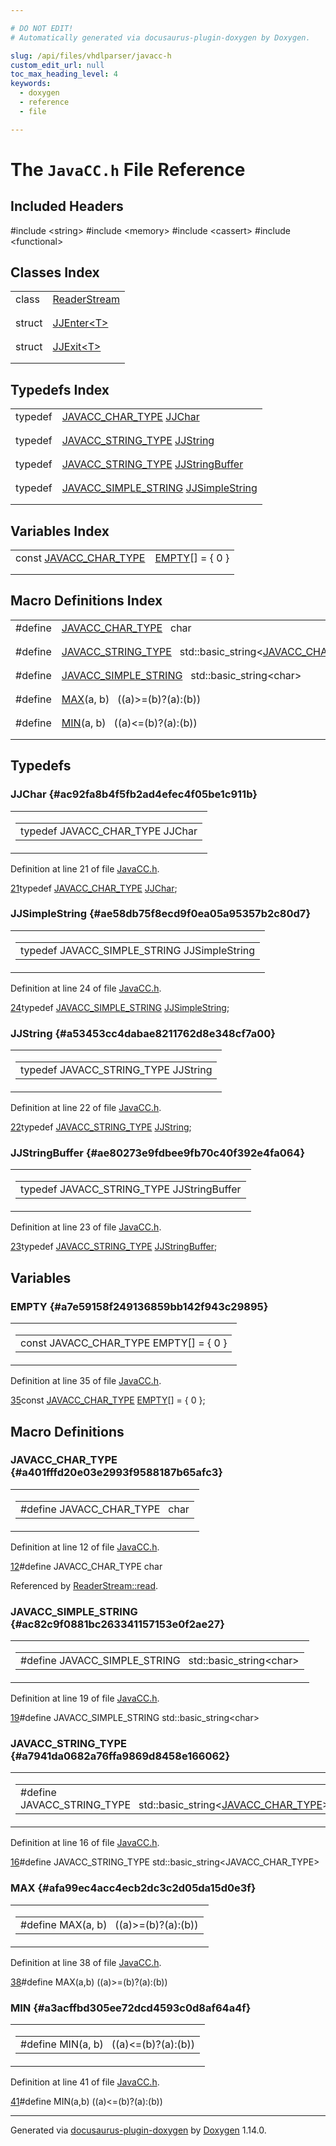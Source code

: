 ```yaml
---

# DO NOT EDIT!
# Automatically generated via docusaurus-plugin-doxygen by Doxygen.

slug: /api/files/vhdlparser/javacc-h
custom_edit_url: null
toc_max_heading_level: 4
keywords:
  - doxygen
  - reference
  - file

---
```


<div class="doxyPage">

# The `JavaCC.h` File Reference



## Included Headers

<div class="doxyIncludesList">#include &lt;string&gt;
#include &lt;memory&gt;
#include &lt;cassert&gt;
#include &lt;functional&gt;
</div>

## Classes Index

<table class="doxyMembersIndex">

<tr class="doxyMemberIndexItem">
<td class="doxyMemberIndexItemType" align="left" valign="top">class</td>
<td class="doxyMemberIndexItemName" align="left" valign="top"><a href="/web-doxygen/docs/api/classes/readerstream">ReaderStream</a></td>
</tr>
<tr class="doxyMemberIndexDescription">
<td class="doxyMemberIndexDescriptionLeft"></td>
<td class="doxyMemberIndexDescriptionRight">
</td>
</tr>
<tr class="doxyMemberIndexSeparator">
<td class="doxyMemberIndexSeparator" colspan="2"></td>
</tr>

<tr class="doxyMemberIndexItem">
<td class="doxyMemberIndexItemType" align="left" valign="top">struct</td>
<td class="doxyMemberIndexItemName" align="left" valign="top"><a href="/web-doxygen/docs/api/structs/jjenter">JJEnter&lt;T&gt;</a></td>
</tr>
<tr class="doxyMemberIndexDescription">
<td class="doxyMemberIndexDescriptionLeft"></td>
<td class="doxyMemberIndexDescriptionRight">
</td>
</tr>
<tr class="doxyMemberIndexSeparator">
<td class="doxyMemberIndexSeparator" colspan="2"></td>
</tr>

<tr class="doxyMemberIndexItem">
<td class="doxyMemberIndexItemType" align="left" valign="top">struct</td>
<td class="doxyMemberIndexItemName" align="left" valign="top"><a href="/web-doxygen/docs/api/structs/jjexit">JJExit&lt;T&gt;</a></td>
</tr>
<tr class="doxyMemberIndexDescription">
<td class="doxyMemberIndexDescriptionLeft"></td>
<td class="doxyMemberIndexDescriptionRight">
</td>
</tr>
<tr class="doxyMemberIndexSeparator">
<td class="doxyMemberIndexSeparator" colspan="2"></td>
</tr>

</table>

## Typedefs Index

<table class="doxyMembersIndex">

<tr class="doxyMemberIndexItem">
<td class="doxyMemberIndexItemType" align="left" valign="top">typedef</td>
<td class="doxyMemberIndexItemName" align="left" valign="top"><a href="#a401fffd20e03e2993f9588187b65afc3">JAVACC_CHAR_TYPE</a> <a href="#ac92fa8b4f5fb2ad4efec4f05be1c911b">JJChar</a></td>
</tr>
<tr class="doxyMemberIndexDescription">
<td class="doxyMemberIndexDescriptionLeft"></td>
<td class="doxyMemberIndexDescriptionRight">
</td>
</tr>
<tr class="doxyMemberIndexSeparator">
<td class="doxyMemberIndexSeparator" colspan="2"></td>
</tr>

<tr class="doxyMemberIndexItem">
<td class="doxyMemberIndexItemType" align="left" valign="top">typedef</td>
<td class="doxyMemberIndexItemName" align="left" valign="top"><a href="#a7941da0682a76ffa9869d8458e166062">JAVACC_STRING_TYPE</a> <a href="#a53453cc4dabae8211762d8e348cf7a00">JJString</a></td>
</tr>
<tr class="doxyMemberIndexDescription">
<td class="doxyMemberIndexDescriptionLeft"></td>
<td class="doxyMemberIndexDescriptionRight">
</td>
</tr>
<tr class="doxyMemberIndexSeparator">
<td class="doxyMemberIndexSeparator" colspan="2"></td>
</tr>

<tr class="doxyMemberIndexItem">
<td class="doxyMemberIndexItemType" align="left" valign="top">typedef</td>
<td class="doxyMemberIndexItemName" align="left" valign="top"><a href="#a7941da0682a76ffa9869d8458e166062">JAVACC_STRING_TYPE</a> <a href="#ae80273e9fdbee9fb70c40f392e4fa064">JJStringBuffer</a></td>
</tr>
<tr class="doxyMemberIndexDescription">
<td class="doxyMemberIndexDescriptionLeft"></td>
<td class="doxyMemberIndexDescriptionRight">
</td>
</tr>
<tr class="doxyMemberIndexSeparator">
<td class="doxyMemberIndexSeparator" colspan="2"></td>
</tr>

<tr class="doxyMemberIndexItem">
<td class="doxyMemberIndexItemType" align="left" valign="top">typedef</td>
<td class="doxyMemberIndexItemName" align="left" valign="top"><a href="#ac82c9f0881bc263341157153e0f2ae27">JAVACC_SIMPLE_STRING</a> <a href="#ae58db75f8ecd9f0ea05a95357b2c80d7">JJSimpleString</a></td>
</tr>
<tr class="doxyMemberIndexDescription">
<td class="doxyMemberIndexDescriptionLeft"></td>
<td class="doxyMemberIndexDescriptionRight">
</td>
</tr>
<tr class="doxyMemberIndexSeparator">
<td class="doxyMemberIndexSeparator" colspan="2"></td>
</tr>

</table>

## Variables Index

<table class="doxyMembersIndex">

<tr class="doxyMemberIndexItem">
<td class="doxyMemberIndexItemType" align="left" valign="top">const <a href="#a401fffd20e03e2993f9588187b65afc3">JAVACC_CHAR_TYPE</a></td>
<td class="doxyMemberIndexItemName" align="left" valign="top"><a href="#a7e59158f249136859bb142f943c29895">EMPTY</a>[] = { 0 }</td>
</tr>
<tr class="doxyMemberIndexDescription">
<td class="doxyMemberIndexDescriptionLeft"></td>
<td class="doxyMemberIndexDescriptionRight">
</td>
</tr>
<tr class="doxyMemberIndexSeparator">
<td class="doxyMemberIndexSeparator" colspan="2"></td>
</tr>

</table>

## Macro Definitions Index

<table class="doxyMembersIndex">

<tr class="doxyMemberIndexItem">
<td class="doxyMemberIndexItemType" align="left" valign="top">#define</td>
<td class="doxyMemberIndexItemName" align="left" valign="top"><a href="#a401fffd20e03e2993f9588187b65afc3">JAVACC_CHAR_TYPE</a>&nbsp;&nbsp;&nbsp;char</td>
</tr>
<tr class="doxyMemberIndexDescription">
<td class="doxyMemberIndexDescriptionLeft"></td>
<td class="doxyMemberIndexDescriptionRight">
</td>
</tr>
<tr class="doxyMemberIndexSeparator">
<td class="doxyMemberIndexSeparator" colspan="2"></td>
</tr>

<tr class="doxyMemberIndexItem">
<td class="doxyMemberIndexItemType" align="left" valign="top">#define</td>
<td class="doxyMemberIndexItemName" align="left" valign="top"><a href="#a7941da0682a76ffa9869d8458e166062">JAVACC_STRING_TYPE</a>&nbsp;&nbsp;&nbsp;std::basic_string&lt;<a href="#a401fffd20e03e2993f9588187b65afc3">JAVACC_CHAR_TYPE</a>&gt;</td>
</tr>
<tr class="doxyMemberIndexDescription">
<td class="doxyMemberIndexDescriptionLeft"></td>
<td class="doxyMemberIndexDescriptionRight">
</td>
</tr>
<tr class="doxyMemberIndexSeparator">
<td class="doxyMemberIndexSeparator" colspan="2"></td>
</tr>

<tr class="doxyMemberIndexItem">
<td class="doxyMemberIndexItemType" align="left" valign="top">#define</td>
<td class="doxyMemberIndexItemName" align="left" valign="top"><a href="#ac82c9f0881bc263341157153e0f2ae27">JAVACC_SIMPLE_STRING</a>&nbsp;&nbsp;&nbsp;std::basic_string&lt;char&gt;</td>
</tr>
<tr class="doxyMemberIndexDescription">
<td class="doxyMemberIndexDescriptionLeft"></td>
<td class="doxyMemberIndexDescriptionRight">
</td>
</tr>
<tr class="doxyMemberIndexSeparator">
<td class="doxyMemberIndexSeparator" colspan="2"></td>
</tr>

<tr class="doxyMemberIndexItem">
<td class="doxyMemberIndexItemType" align="left" valign="top">#define</td>
<td class="doxyMemberIndexItemName" align="left" valign="top"><a href="#afa99ec4acc4ecb2dc3c2d05da15d0e3f">MAX</a>(a, b)&nbsp;&nbsp;&nbsp;((a)&gt;=(b)?(a):(b))</td>
</tr>
<tr class="doxyMemberIndexDescription">
<td class="doxyMemberIndexDescriptionLeft"></td>
<td class="doxyMemberIndexDescriptionRight">
</td>
</tr>
<tr class="doxyMemberIndexSeparator">
<td class="doxyMemberIndexSeparator" colspan="2"></td>
</tr>

<tr class="doxyMemberIndexItem">
<td class="doxyMemberIndexItemType" align="left" valign="top">#define</td>
<td class="doxyMemberIndexItemName" align="left" valign="top"><a href="#a3acffbd305ee72dcd4593c0d8af64a4f">MIN</a>(a, b)&nbsp;&nbsp;&nbsp;((a)&lt;=(b)?(a):(b))</td>
</tr>
<tr class="doxyMemberIndexDescription">
<td class="doxyMemberIndexDescriptionLeft"></td>
<td class="doxyMemberIndexDescriptionRight">
</td>
</tr>
<tr class="doxyMemberIndexSeparator">
<td class="doxyMemberIndexSeparator" colspan="2"></td>
</tr>

</table>


<div class="doxySectionDef">

## Typedefs

### JJChar {#ac92fa8b4f5fb2ad4efec4f05be1c911b}

<div class="doxyMemberItem">
<div class="doxyMemberProto">
<table class="doxyMemberLabels">
<tr class="doxyMemberLabels">
<td class="doxyMemberLabelsLeft">
<table class="doxyMemberName">
<tr>
<td class="doxyMemberName">typedef JAVACC_CHAR_TYPE JJChar</td>
</tr>
</table>
</td>
</tr>
</table>
</div>
<div class="doxyMemberDoc">



<p>Definition at line 21 of file <a href="/web-doxygen/docs/api/files/vhdlparser/javacc-h">JavaCC.h</a>.</p>


<div class="doxyProgramListing">

<div class="doxyCodeLine"><span class="doxyLineNumber"><a href="#ac92fa8b4f5fb2ad4efec4f05be1c911b">21</a></span><span class="doxyLineContent"><span class="doxyHighlightKeyword">typedef</span><span class="doxyHighlight"> <a href="#a401fffd20e03e2993f9588187b65afc3">JAVACC_CHAR_TYPE</a>     <a href="#ac92fa8b4f5fb2ad4efec4f05be1c911b">JJChar</a>;</span></span></div>

</div>

</div>
</div>

### JJSimpleString {#ae58db75f8ecd9f0ea05a95357b2c80d7}

<div class="doxyMemberItem">
<div class="doxyMemberProto">
<table class="doxyMemberLabels">
<tr class="doxyMemberLabels">
<td class="doxyMemberLabelsLeft">
<table class="doxyMemberName">
<tr>
<td class="doxyMemberName">typedef JAVACC_SIMPLE_STRING JJSimpleString</td>
</tr>
</table>
</td>
</tr>
</table>
</div>
<div class="doxyMemberDoc">



<p>Definition at line 24 of file <a href="/web-doxygen/docs/api/files/vhdlparser/javacc-h">JavaCC.h</a>.</p>


<div class="doxyProgramListing">

<div class="doxyCodeLine"><span class="doxyLineNumber"><a href="#ae58db75f8ecd9f0ea05a95357b2c80d7">24</a></span><span class="doxyLineContent"><span class="doxyHighlightKeyword">typedef</span><span class="doxyHighlight"> <a href="#ac82c9f0881bc263341157153e0f2ae27">JAVACC_SIMPLE_STRING</a> <a href="#ae58db75f8ecd9f0ea05a95357b2c80d7">JJSimpleString</a>;</span></span></div>

</div>

</div>
</div>

### JJString {#a53453cc4dabae8211762d8e348cf7a00}

<div class="doxyMemberItem">
<div class="doxyMemberProto">
<table class="doxyMemberLabels">
<tr class="doxyMemberLabels">
<td class="doxyMemberLabelsLeft">
<table class="doxyMemberName">
<tr>
<td class="doxyMemberName">typedef JAVACC_STRING_TYPE JJString</td>
</tr>
</table>
</td>
</tr>
</table>
</div>
<div class="doxyMemberDoc">



<p>Definition at line 22 of file <a href="/web-doxygen/docs/api/files/vhdlparser/javacc-h">JavaCC.h</a>.</p>


<div class="doxyProgramListing">

<div class="doxyCodeLine"><span class="doxyLineNumber"><a href="#a53453cc4dabae8211762d8e348cf7a00">22</a></span><span class="doxyLineContent"><span class="doxyHighlightKeyword">typedef</span><span class="doxyHighlight"> <a href="#a7941da0682a76ffa9869d8458e166062">JAVACC_STRING_TYPE</a>   <a href="#a53453cc4dabae8211762d8e348cf7a00">JJString</a>;</span></span></div>

</div>

</div>
</div>

### JJStringBuffer {#ae80273e9fdbee9fb70c40f392e4fa064}

<div class="doxyMemberItem">
<div class="doxyMemberProto">
<table class="doxyMemberLabels">
<tr class="doxyMemberLabels">
<td class="doxyMemberLabelsLeft">
<table class="doxyMemberName">
<tr>
<td class="doxyMemberName">typedef JAVACC_STRING_TYPE JJStringBuffer</td>
</tr>
</table>
</td>
</tr>
</table>
</div>
<div class="doxyMemberDoc">



<p>Definition at line 23 of file <a href="/web-doxygen/docs/api/files/vhdlparser/javacc-h">JavaCC.h</a>.</p>


<div class="doxyProgramListing">

<div class="doxyCodeLine"><span class="doxyLineNumber"><a href="#ae80273e9fdbee9fb70c40f392e4fa064">23</a></span><span class="doxyLineContent"><span class="doxyHighlightKeyword">typedef</span><span class="doxyHighlight"> <a href="#a7941da0682a76ffa9869d8458e166062">JAVACC_STRING_TYPE</a>   <a href="#ae80273e9fdbee9fb70c40f392e4fa064">JJStringBuffer</a>;</span></span></div>

</div>

</div>
</div>

</div>

<div class="doxySectionDef">

## Variables

### EMPTY {#a7e59158f249136859bb142f943c29895}

<div class="doxyMemberItem">
<div class="doxyMemberProto">
<table class="doxyMemberLabels">
<tr class="doxyMemberLabels">
<td class="doxyMemberLabelsLeft">
<table class="doxyMemberName">
<tr>
<td class="doxyMemberName">const JAVACC_CHAR_TYPE EMPTY[] = { 0 }</td>
</tr>
</table>
</td>
</tr>
</table>
</div>
<div class="doxyMemberDoc">



<p>Definition at line 35 of file <a href="/web-doxygen/docs/api/files/vhdlparser/javacc-h">JavaCC.h</a>.</p>


<div class="doxyProgramListing">

<div class="doxyCodeLine"><span class="doxyLineNumber"><a href="#a7e59158f249136859bb142f943c29895">35</a></span><span class="doxyLineContent"><span class="doxyHighlightKeyword">const</span><span class="doxyHighlight"> <a href="#a401fffd20e03e2993f9588187b65afc3">JAVACC_CHAR_TYPE</a> <a href="/web-doxygen/docs/api/files/src/vhdldocgen-cpp/#a2b7cf2a3641be7b89138615764d60ba3">EMPTY</a>[] = { 0 };</span></span></div>

</div>

</div>
</div>

</div>

<div class="doxySectionDef">

## Macro Definitions

### JAVACC\_CHAR\_TYPE {#a401fffd20e03e2993f9588187b65afc3}

<div class="doxyMemberItem">
<div class="doxyMemberProto">
<table class="doxyMemberLabels">
<tr class="doxyMemberLabels">
<td class="doxyMemberLabelsLeft">
<table class="doxyMemberName">
<tr>
<td class="doxyMemberName">#define JAVACC_CHAR_TYPE&nbsp;&nbsp;&nbsp;char</td>
</tr>
</table>
</td>
</tr>
</table>
</div>
<div class="doxyMemberDoc">



<p>Definition at line 12 of file <a href="/web-doxygen/docs/api/files/vhdlparser/javacc-h">JavaCC.h</a>.</p>


<div class="doxyProgramListing">

<div class="doxyCodeLine"><span class="doxyLineNumber"><a href="#a401fffd20e03e2993f9588187b65afc3">12</a></span><span class="doxyLineContent"><span class="doxyHighlightPreprocessor">#define JAVACC_CHAR_TYPE char</span></span></div>

</div>


<p>Referenced by <a href="/web-doxygen/docs/api/classes/readerstream/#abf4b092336679c6e09dffb1e6ebf7638">ReaderStream::read</a>.</p>

</div>
</div>

### JAVACC\_SIMPLE\_STRING {#ac82c9f0881bc263341157153e0f2ae27}

<div class="doxyMemberItem">
<div class="doxyMemberProto">
<table class="doxyMemberLabels">
<tr class="doxyMemberLabels">
<td class="doxyMemberLabelsLeft">
<table class="doxyMemberName">
<tr>
<td class="doxyMemberName">#define JAVACC_SIMPLE_STRING&nbsp;&nbsp;&nbsp;std::basic_string&lt;char&gt;</td>
</tr>
</table>
</td>
</tr>
</table>
</div>
<div class="doxyMemberDoc">



<p>Definition at line 19 of file <a href="/web-doxygen/docs/api/files/vhdlparser/javacc-h">JavaCC.h</a>.</p>


<div class="doxyProgramListing">

<div class="doxyCodeLine"><span class="doxyLineNumber"><a href="#ac82c9f0881bc263341157153e0f2ae27">19</a></span><span class="doxyLineContent"><span class="doxyHighlightPreprocessor">#define JAVACC_SIMPLE_STRING std::basic_string&lt;char&gt;</span></span></div>

</div>

</div>
</div>

### JAVACC\_STRING\_TYPE {#a7941da0682a76ffa9869d8458e166062}

<div class="doxyMemberItem">
<div class="doxyMemberProto">
<table class="doxyMemberLabels">
<tr class="doxyMemberLabels">
<td class="doxyMemberLabelsLeft">
<table class="doxyMemberName">
<tr>
<td class="doxyMemberName">#define JAVACC_STRING_TYPE&nbsp;&nbsp;&nbsp;std::basic_string&lt;<a href="#a401fffd20e03e2993f9588187b65afc3">JAVACC_CHAR_TYPE</a>&gt;</td>
</tr>
</table>
</td>
</tr>
</table>
</div>
<div class="doxyMemberDoc">



<p>Definition at line 16 of file <a href="/web-doxygen/docs/api/files/vhdlparser/javacc-h">JavaCC.h</a>.</p>


<div class="doxyProgramListing">

<div class="doxyCodeLine"><span class="doxyLineNumber"><a href="#a7941da0682a76ffa9869d8458e166062">16</a></span><span class="doxyLineContent"><span class="doxyHighlightPreprocessor">#define JAVACC_STRING_TYPE std::basic_string&lt;JAVACC_CHAR_TYPE&gt;</span></span></div>

</div>

</div>
</div>

### MAX {#afa99ec4acc4ecb2dc3c2d05da15d0e3f}

<div class="doxyMemberItem">
<div class="doxyMemberProto">
<table class="doxyMemberLabels">
<tr class="doxyMemberLabels">
<td class="doxyMemberLabelsLeft">
<table class="doxyMemberName">
<tr>
<td class="doxyMemberName">#define MAX(a, b)&nbsp;&nbsp;&nbsp;((a)&gt;=(b)?(a):(b))</td>
</tr>
</table>
</td>
</tr>
</table>
</div>
<div class="doxyMemberDoc">



<p>Definition at line 38 of file <a href="/web-doxygen/docs/api/files/vhdlparser/javacc-h">JavaCC.h</a>.</p>


<div class="doxyProgramListing">

<div class="doxyCodeLine"><span class="doxyLineNumber"><a href="#afa99ec4acc4ecb2dc3c2d05da15d0e3f">38</a></span><span class="doxyLineContent"><span class="doxyHighlightPreprocessor">#define MAX(a,b) ((a)&gt;=(b)?(a):(b))</span></span></div>

</div>

</div>
</div>

### MIN {#a3acffbd305ee72dcd4593c0d8af64a4f}

<div class="doxyMemberItem">
<div class="doxyMemberProto">
<table class="doxyMemberLabels">
<tr class="doxyMemberLabels">
<td class="doxyMemberLabelsLeft">
<table class="doxyMemberName">
<tr>
<td class="doxyMemberName">#define MIN(a, b)&nbsp;&nbsp;&nbsp;((a)&lt;=(b)?(a):(b))</td>
</tr>
</table>
</td>
</tr>
</table>
</div>
<div class="doxyMemberDoc">



<p>Definition at line 41 of file <a href="/web-doxygen/docs/api/files/vhdlparser/javacc-h">JavaCC.h</a>.</p>


<div class="doxyProgramListing">

<div class="doxyCodeLine"><span class="doxyLineNumber"><a href="#a3acffbd305ee72dcd4593c0d8af64a4f">41</a></span><span class="doxyLineContent"><span class="doxyHighlightPreprocessor">#define MIN(a,b) ((a)&lt;=(b)?(a):(b))</span></span></div>

</div>

</div>
</div>

</div>

<hr/>

<p class="doxyGeneratedBy">Generated via <a href="https://github.com/xpack/docusaurus-plugin-doxygen">docusaurus-plugin-doxygen</a> by <a href="https://www.doxygen.nl">Doxygen</a> 1.14.0.</p>

</div>
